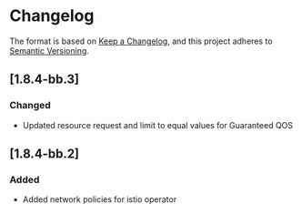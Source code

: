 # Changelog

The format is based on [Keep a Changelog](https://keepachangelog.com/en/1.0.0/), and this project adheres to [Semantic Versioning](https://semver.org/spec/v2.0.0.html).

## [1.8.4-bb.3]
### Changed
- Updated resource request and limit to equal values for Guaranteed QOS

## [1.8.4-bb.2]
### Added
- Added network policies for istio operator
